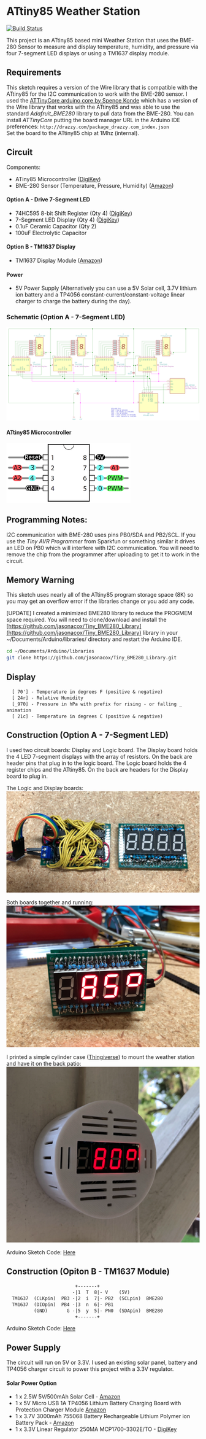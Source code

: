 # ATtiny85 Weather Station #
[![Build Status](https://travis-ci.org/jasonacox/ATtiny85-Weather-Station.svg?branch=master)](https://travis-ci.org/jasonacox/ATtiny85-Weather-Station)

This project is an ATtiny85 based mini Weather Station that uses the BME-280 Sensor to measure and display temperature, humidity, and pressure via four 7-segment LED displays or using a TM1637 display module.  

## Requirements
This sketch requires a version of the Wire library that is compatible with the ATtiny85 for the I2C communication to work with the BME-280 sensor.  I used the [ATTinyCore arduino core by Spence Konde](https://github.com/SpenceKonde/ATTinyCore) which has a version of the Wire library that works with the ATtiny85 and was able to use the standard *Adafruit_BME280* library to pull data from the BME-280.  You can install *ATTinyCore* putting the board manager URL in the Arduino IDE preferences: `http://drazzy.com/package_drazzy.com_index.json`  
Set the board to the ATtiny85 chip at 1Mhz (internal).

## Circuit
Components:
* ATiny85 Microcontroller ([DigiKey](https://www.digikey.com/product-detail/en/microchip-technology/ATTINY85-20PU/ATTINY85-20PU-ND/735469))
* BME-280 Sensor (Temperature, Pressure, Humidity) ([Amazon](https://www.amazon.com/gp/product/B07KYJNFMD/ref=ppx_yo_dt_b_search_asin_title?ie=UTF8&psc=1))
#### Option A - Drive 7-Segment LED
* 74HC595 8-bit Shift Register (Qty 4) ([DigiKey](https://www.digikey.com/product-detail/en/texas-instruments/SN74HC595N/296-1600-5-ND/277246))
* 7-Segment LED Display (Qty 4) ([DigiKey](https://www.digikey.com/product-detail/en/inolux/INND-TS56RCB/1830-1161-ND/7604995))
* 0.1uF Ceramic Capacitor (Qty 2)
* 100uF Electrolytic Capacitor
#### Option B - TM1637 Display
* TM1637 Display Module ([Amazon](https://smile.amazon.com/HiLetgo-Digital-Segment-Display-Arduino/dp/B01DKISMXK/ref=sr_1_1_sspa?dchild=1&keywords=tm1637&qid=1615431417&sr=8-1-spons&psc=1&spLa=ZW5jcnlwdGVkUXVhbGlmaWVyPUExVlQ5SDUxUFhCWkYyJmVuY3J5cHRlZElkPUEwNTkwMDQ3V1pCOVNPRkc0TlkyJmVuY3J5cHRlZEFkSWQ9QTA1NTY1MTcyNklTTjZOV0o5MzZEJndpZGdldE5hbWU9c3BfYXRmJmFjdGlvbj1jbGlja1JlZGlyZWN0JmRvTm90TG9nQ2xpY2s9dHJ1ZQ==))
#### Power
* 5V Power Supply (Alternatively you can use a 5V Solar cell, 3.7V lithium ion battery and a TP4056 constant-current/constant-voltage linear charger to charge the battery during the day).

### Schematic (Option A - 7-Segment LED)
![Circuit Board](images/schematic.png)

#### ATtiny85 Microcontroller
![Circuit Board](images/ATtiny85pins.png)


## Programming Notes:
I2C communication with BME-280 uses pins PB0/SDA and PB2/SCL. If you use the *Tiny AVR Programmer* from Sparkfun
or something similar it drives an LED on PB0 which will interfere with I2C communication. You will need to remove
the chip from the programmer after uploading to get it to work in the circuit.

## Memory Warning
This sketch uses nearly all of the ATtiny85 program storage space (8K) so you may get an overflow error if the libraries change or you add any code.

[UPDATE] I created a minimized BME280 library to reduce the PROGMEM space required.  You 
will need to clone/download and install the [https://github.com/jasonacox/Tiny_BME280_Library](https://github.com/jasonacox/Tiny_BME280_Library) library in your ~/Documents/Arduino/libraries/ directory and restart the Arduino IDE.
```bash
cd ~/Documents/Arduino/libraries
git clone https://github.com/jasonacox/Tiny_BME280_Library.git 
```

## Display
      [ 70'] - Temperature in degrees F (positive & negative)
      [ 24r] - Relative Humidity
      [_970] - Pressure in hPa with prefix for rising - or falling _ animation
      [ 21c] - Temperature in degrees C (positive & negative)

## Construction (Option A - 7-Segment LED)

I used two circuit boards: Display and Logic board.  The Display board holds the 4 LED 7-segment displays with the array of resistors. On the back are header pins that plug in to the logic board.  The Logic board holds the 4 register chips and the ATtiny85. On the back are headers for the Display board to plug in.

The Logic  and Display boards:
![Circuit Board](images/WeatherStation-logic-display.png)

Both boards together and running:
![Circuit Board](images/WeatherStation-demo.png)

I printed a simple cylinder case ([Thingiverse](https://www.thingiverse.com/thing:4432103)) to mount the weather station and have it on the back patio:
![Circuit Board](images/WeatherStation-in-case.png)

Arduino Sketch Code: [Here](https://github.com/jasonacox/ATtiny85-Weather-Station/tree/master/src/attiny85-temp-display)

## Construction (Opiton B - TM1637 Module)

                             +-------+
                            -|1  T  8|- V    (5V)
      TM1637  (CLKpin)  PB3 -|2  i  7|- PB2  (SCLpin)  BME280
      TM1637  (DIOpin)  PB4 -|3  n  6|- PB1
              (GND)       G -|5  y  5|- PN0  (SDApin)  BME280
                             +-------+   

Arduino Sketch Code: [Here](https://github.com/jasonacox/ATtiny85-Weather-Station/tree/master/src/attiny85-temp-tm1637)


## Power Supply
The circuit will run on 5V or 3.3V.  I used an existing solar panel, battery and TP4056 charger circuit to power this project with a 3.3V regulator. 

#### Solar Power Option
* 1 x 2.5W 5V/500mAh Solar Cell - [Amazon](https://www.amazon.com/gp/product/B074TYH68Z/ref=ppx_yo_dt_b_search_asin_title?ie=UTF8&psc=1)
* 1 x 5V Micro USB 1A TP4056 Lithium Battery Charging Board with Protection Charger Module [Amazon](https://www.amazon.com/gp/product/B06XCXPY86/ref=ppx_yo_dt_b_search_asin_title?ie=UTF8&psc=1)
* 1 x 3.7V 3000mAh 755068 Battery Rechargeable Lithium Polymer ion Battery Pack - [Amazon](https://www.amazon.com/gp/product/B07TTD445R/ref=ppx_yo_dt_b_search_asin_title?ie=UTF8&psc=1)
* 1 x 3.3V Linear Regulator 250MA MCP1700-3302E/TO - [DigiKey](https://www.digikey.com/product-detail/en/microchip-technology/MCP1700-3302E-TO/MCP1700-3302E-TO-ND/652680)

